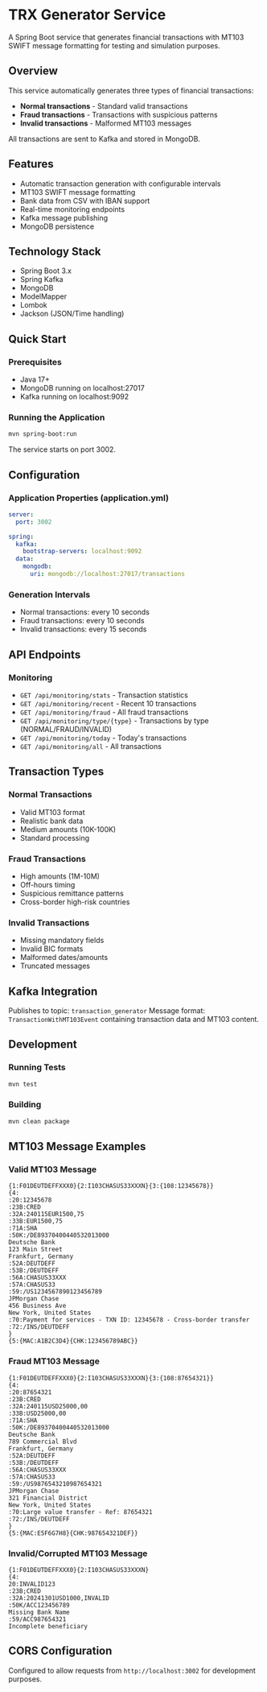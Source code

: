 # TRX Generator Service

A Spring Boot service that generates financial transactions with MT103 SWIFT message formatting 
for testing and simulation purposes.

## Overview

This service automatically generates three types of financial transactions:
- **Normal transactions** - Standard valid transactions
- **Fraud transactions** - Transactions with suspicious patterns
- **Invalid transactions** - Malformed MT103 messages

All transactions are sent to Kafka and stored in MongoDB.


## Features

- Automatic transaction generation with configurable intervals
- MT103 SWIFT message formatting
- Bank data from CSV with IBAN support
- Real-time monitoring endpoints
- Kafka message publishing
- MongoDB persistence

## Technology Stack

- Spring Boot 3.x
- Spring Kafka
- MongoDB
- ModelMapper
- Lombok
- Jackson (JSON/Time handling)

## Quick Start

### Prerequisites
- Java 17+
- MongoDB running on localhost:27017
- Kafka running on localhost:9092

### Running the Application
```bash
mvn spring-boot:run
```

The service starts on port 3002.

## Configuration

### Application Properties (application.yml)
```yaml
server:
  port: 3002

spring:
  kafka:
    bootstrap-servers: localhost:9092
  data:
    mongodb:
      uri: mongodb://localhost:27017/transactions
```

### Generation Intervals
- Normal transactions: every 10 seconds
- Fraud transactions: every 10 seconds
- Invalid transactions: every 15 seconds

## API Endpoints

### Monitoring
- `GET /api/monitoring/stats` - Transaction statistics
- `GET /api/monitoring/recent` - Recent 10 transactions
- `GET /api/monitoring/fraud` - All fraud transactions
- `GET /api/monitoring/type/{type}` - Transactions by type (NORMAL/FRAUD/INVALID)
- `GET /api/monitoring/today` - Today's transactions
- `GET /api/monitoring/all` - All transactions

## Transaction Types

### Normal Transactions
- Valid MT103 format
- Realistic bank data
- Medium amounts (10K-100K)
- Standard processing

### Fraud Transactions
- High amounts (1M-10M)
- Off-hours timing
- Suspicious remittance patterns
- Cross-border high-risk countries

### Invalid Transactions
- Missing mandatory fields
- Invalid BIC formats
- Malformed dates/amounts
- Truncated messages

## Kafka Integration

Publishes to topic: `transaction_generator`
Message format: `TransactionWithMT103Event` containing transaction data and MT103 content.

## Development

### Running Tests
```bash
mvn test
```

### Building
```bash
mvn clean package
```

## MT103 Message Examples

### Valid MT103 Message
```
{1:F01DEUTDEFFXXX0}{2:I103CHASUS33XXXN}{3:{108:12345678}}
{4:
:20:12345678
:23B:CRED
:32A:240115EUR1500,75
:33B:EUR1500,75
:71A:SHA
:50K:/DE89370400440532013000
Deutsche Bank
123 Main Street
Frankfurt, Germany
:52A:DEUTDEFF
:53B:/DEUTDEFF
:56A:CHASUS33XXX
:57A:CHASUS33
:59:/US1234567890123456789
JPMorgan Chase
456 Business Ave
New York, United States
:70:Payment for services - TXN ID: 12345678 - Cross-border transfer
:72:/INS/DEUTDEFF
}
{5:{MAC:A1B2C3D4}{CHK:123456789ABC}}
```

### Fraud MT103 Message
```
{1:F01DEUTDEFFXXX0}{2:I103CHASUS33XXXN}{3:{108:87654321}}
{4:
:20:87654321
:23B:CRED
:32A:240115USD25000,00
:33B:USD25000,00
:71A:SHA
:50K:/DE89370400440532013000
Deutsche Bank
789 Commercial Blvd
Frankfurt, Germany
:52A:DEUTDEFF
:53B:/DEUTDEFF
:56A:CHASUS33XXX
:57A:CHASUS33
:59:/US9876543210987654321
JPMorgan Chase
321 Financial District
New York, United States
:70:Large value transfer - Ref: 87654321
:72:/INS/DEUTDEFF
}
{5:{MAC:E5F6G7H8}{CHK:987654321DEF}}
```

### Invalid/Corrupted MT103 Message
```
{1:F01DEUTDEFFXXX0}{2:I103CHASUS33XXXN}
{4:
20:INVALID123
:23B;CRED
:32A:20241301USD1000,INVALID
:50K/ACC123456789
Missing Bank Name
:59/ACC987654321
Incomplete beneficiary
```

## CORS Configuration

Configured to allow requests from `http://localhost:3002` for development purposes.